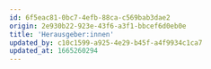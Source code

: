 ```yaml
---
id: 6f5eac81-0bc7-4efb-88ca-c569bab3dae2
origin: 2e930b22-923e-43f6-a3f1-bbcef6d0eb0e
title: 'Herausgeber:innen'
updated_by: c10c1599-a925-4e29-b45f-a4f9934c1ca7
updated_at: 1665260294
---
```

